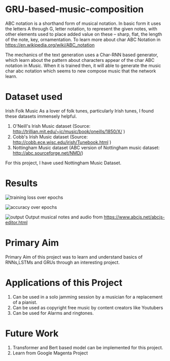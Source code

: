 # GRU-based-music-composition
ABC notation is a shorthand form of musical notation. In basic form it uses the letters A through G, letter notation, to represent the given notes, with other elements used to place added value on these – sharp, flat, the length of the note, key, ornamentation. To learn more about char ABC Notation in https://en.wikipedia.org/wiki/ABC_notation

The mechanics of the text generation uses a Char-RNN based generator, which learn about the pattern about characters appear of the char ABC notation in Music. When it is trained then, it will able to generate the music char abc notation which seems to new compose music that the network learn.

# Dataset used 
Irish Folk Music
As a lover of folk tunes, particularly Irish tunes, I found these datasets immensely helpful.

  1.  O'Neill's Irish Music dataset (Source: http://trillian.mit.edu/~jc/music/book/oneills/1850/X/ )
  2.  Cobb's Irish Music dataset (Source: http://cobb.ece.wisc.edu/irish/Tunebook.html )
  3.  Nottingham Music dataset (ABC version of Nottingham music dataset: http://abc.sourceforge.net/NMD/)

For this project, I have used Nottingham Music Dataset.

# Results
![training loss over epochs](https://user-images.githubusercontent.com/100249684/155656907-6f6dd897-debd-4eb2-b3e9-505ba30145b8.PNG)

![accuracy over epochs](https://user-images.githubusercontent.com/100249684/155656949-a6c1c082-1f38-4d31-afa7-c54f606e2c07.PNG)

![output](https://user-images.githubusercontent.com/100249684/155657024-90d76cdc-3631-4401-b963-581fa6a022b6.PNG)
Output musical notes and audio from https://www.abcjs.net/abcjs-editor.html

# Primary Aim

Primary Aim of this project was to learn and understand basics of RNNs,LSTMs and GRUs through an interesting project.

# Applications of this Project 
1. Can be used in a solo jamming session by a musician for a replacement of a pianist.
2. Can be used as copyright free music by content creators like Youtubers
3. Can be used for Alarms and ringtones.

# Future Work
1. Transformer and Bert based model can be implemented for this project.
2. Learn from Google Magenta Project
